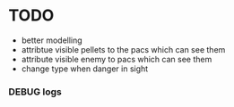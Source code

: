 # TODO
- better modelling
- attribtue visible pellets to the pacs which can see them
- attribute visible enemy to pacs which can see them
- change type when danger in sight


### DEBUG logs
